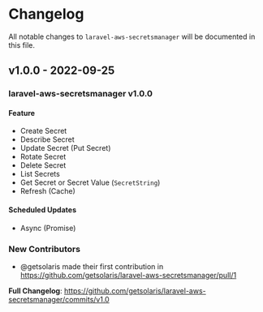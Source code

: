 # Changelog

All notable changes to `laravel-aws-secretsmanager` will be documented in this file.

## v1.0.0 - 2022-09-25

### laravel-aws-secretsmanager v1.0.0

#### Feature

- Create Secret
- Describe Secret
- Update Secret (Put Secret)
- Rotate Secret
- Delete Secret
- List Secrets
- Get Secret or Secret Value (`SecretString`)
- Refresh (Cache)

#### Scheduled Updates

- Async (Promise)

### New Contributors

- @getsolaris made their first contribution in https://github.com/getsolaris/laravel-aws-secretsmanager/pull/1

**Full Changelog**: https://github.com/getsolaris/laravel-aws-secretsmanager/commits/v1.0
